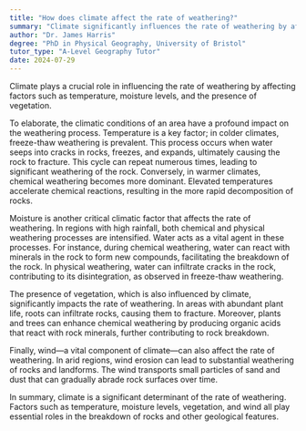 ```yaml
---
title: "How does climate affect the rate of weathering?"
summary: "Climate significantly influences the rate of weathering by affecting temperature, moisture levels, and the presence of vegetation."
author: "Dr. James Harris"
degree: "PhD in Physical Geography, University of Bristol"
tutor_type: "A-Level Geography Tutor"
date: 2024-07-29
---
```


Climate plays a crucial role in influencing the rate of weathering by affecting factors such as temperature, moisture levels, and the presence of vegetation.

To elaborate, the climatic conditions of an area have a profound impact on the weathering process. Temperature is a key factor; in colder climates, freeze-thaw weathering is prevalent. This process occurs when water seeps into cracks in rocks, freezes, and expands, ultimately causing the rock to fracture. This cycle can repeat numerous times, leading to significant weathering of the rock. Conversely, in warmer climates, chemical weathering becomes more dominant. Elevated temperatures accelerate chemical reactions, resulting in the more rapid decomposition of rocks.

Moisture is another critical climatic factor that affects the rate of weathering. In regions with high rainfall, both chemical and physical weathering processes are intensified. Water acts as a vital agent in these processes. For instance, during chemical weathering, water can react with minerals in the rock to form new compounds, facilitating the breakdown of the rock. In physical weathering, water can infiltrate cracks in the rock, contributing to its disintegration, as observed in freeze-thaw weathering.

The presence of vegetation, which is also influenced by climate, significantly impacts the rate of weathering. In areas with abundant plant life, roots can infiltrate rocks, causing them to fracture. Moreover, plants and trees can enhance chemical weathering by producing organic acids that react with rock minerals, further contributing to rock breakdown.

Finally, wind—a vital component of climate—can also affect the rate of weathering. In arid regions, wind erosion can lead to substantial weathering of rocks and landforms. The wind transports small particles of sand and dust that can gradually abrade rock surfaces over time.

In summary, climate is a significant determinant of the rate of weathering. Factors such as temperature, moisture levels, vegetation, and wind all play essential roles in the breakdown of rocks and other geological features.
    